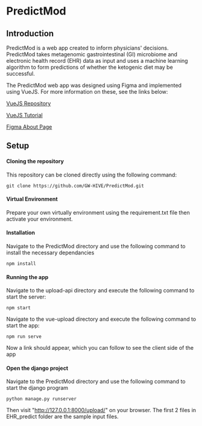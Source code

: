 # PredictMod
## Introduction
PredictMod is a web app created to inform physicians' decisions. PredictMod takes metagenomic gastrointestinal (GI) microbiome and electronic health record (EHR) data as input and uses a machine learning algorithm to form predictions of whether the ketogenic diet may be successful. 

The PredictMod web app was designed using Figma and implemented using VueJS. For more information on these, see the links below:

[VueJS Repository](https://github.com/vuejs/core)

[VueJS Tutorial](https://code.visualstudio.com/docs/nodejs/vuejs-tutorial)

[Figma About Page](https://www.figma.com/about/)


## Setup
#### Cloning the repository
This repository can be cloned directly using the following command: 

```
git clone https://github.com/GW-HIVE/PredictMod.git
```
#### Virtual Environment
Prepare your own virtually environment using the requirement.txt file then activate your environment.

#### Installation
Navigate to the PredictMod directory and use the following command to install the necessary dependancies

```
npm install
```

#### Running the app

Navigate to the upload-api directory and execute the following command to start the server:

```
npm start
```
Navigate to the vue-upload directory and execute the following command to start the app:
```
npm run serve
```
Now a link should appear, which you can follow to see the client side of the app

#### Open the django project
Navigate to the PredictMod directory and use the following command to start the django program

```
python manage.py runserver
```
Then visit "http://127.0.0.1:8000/upload/" on your browser. The first 2 files in EHR_predict folder are the sample input files.
